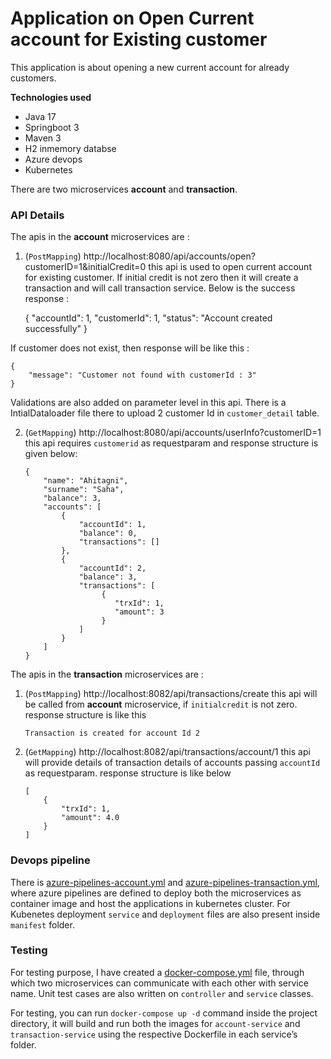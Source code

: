 # Application on Open Current account for Existing customer

This application is about opening a new current account for already customers.

**Technologies used**
  * Java 17
  * Springboot 3
  * Maven 3
  * H2 inmemory databse
  * Azure devops
  * Kubernetes

There are two microservices **account** and **transaction**.

### API Details ### 
The apis in the **account** microservices are :

1. (`PostMapping`) http://localhost:8080/api/accounts/open?customerID=1&initialCredit=0
this api is used to open current account for existing customer. If initial credit is not zero then it will create a transaction and
will call transaction service. Below is the success response :


    {
        "accountId": 1,
        "customerId": 1,
        "status": "Account created successfully"
    }

If customer does not exist, then response will be like this :

    {
        "message": "Customer not found with customerId : 3"
    }

Validations are also added on parameter level in this api.
There is a IntialDataloader file there to upload 2 customer Id in `customer_detail` table.

2. (`GetMapping`) http://localhost:8080/api/accounts/userInfo?customerID=1
this api requires `customerid` as requestparam and response structure is given below:


       {
           "name": "Ahitagni",
           "surname": "Saha",
           "balance": 3,
           "accounts": [
               {
                   "accountId": 1,
                   "balance": 0,
                   "transactions": []
               },
               {
                   "accountId": 2,
                   "balance": 3,
                   "transactions": [
                        {
                           "trxId": 1,
                           "amount": 3
                        }
                   ]
               }
           ]
       }


The apis in the **transaction** microservices are :

1. (`PostMapping`) http://localhost:8082/api/transactions/create
this api will be called from **account** microservice, if `initialcredit` is not zero.
response structure is like this


    `Transaction is created for account Id 2`

2. (`GetMapping`) http://localhost:8082/api/transactions/account/1
this api will provide details of transaction details of accounts passing `accountId` as requestparam.
response structure is like below

       [
           {
               "trxId": 1,
               "amount": 4.0
           }
       ]


### Devops pipeline ###
There is [azure-pipelines-account.yml](https://github.com/Ahitagni07/openCurrentAccount/blob/main/azure-pipelines-account.yml) and 
[azure-pipelines-transaction.yml](https://github.com/Ahitagni07/openCurrentAccount/blob/main/azure-pipelines-transaction.yml), where azure pipelines
are defined to deploy both the microservices as container image and host the applications in kubernetes cluster.
For Kubenetes deployment `service` and `deployment` files are also present inside `manifest` folder.


### Testing ###
For testing purpose, I have created a [docker-compose.yml](https://github.com/Ahitagni07/openCurrentAccount/blob/main/docker-compose.yml) file,
through which two microservices can communicate with each other with service name.
Unit test cases are also written on `controller` and `service` classes.

For testing, you can run `docker-compose up -d` command inside the project directory, it will build and run both the images for
`account-service` and `transaction-service` using the respective Dockerfile in each service’s folder.


